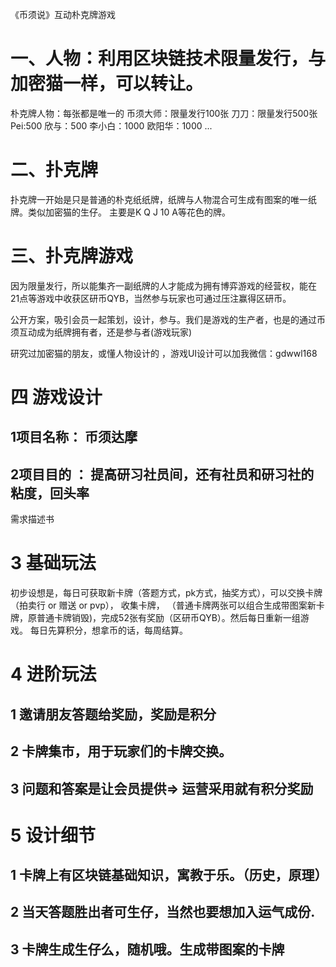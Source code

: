《币须说》互动朴克牌游戏

# 一、人物：利用区块链技术限量发行，与加密猫一样，可以转让。
朴克牌人物：每张都是唯一的
币须大师：限量发行100张
刀刀：限量发行500张
Pei:500
欣与：500
李小白：1000
欧阳华：1000
...
# 二、扑克牌
扑克牌一开始是只是普通的朴克纸纸牌，纸牌与人物混合可生成有图案的唯一纸牌。类似加密猫的生仔。
主要是K Q J 10 A等花色的牌。

# 三、扑克牌游戏

因为限量发行，所以能集齐一副纸牌的人才能成为拥有博弈游戏的经营权，能在21点等游戏中收获区研币QYB，当然参与玩家也可通过压注赢得区研币。

公开方案，吸引会员一起策划，设计，参与。我们是游戏的生产者，也是的通过币须互动成为纸牌拥有者，还是参与者(游戏玩家)

研究过加密猫的朋友，或懂人物设计的
，游戏UI设计可以加我微信：gdwwl168


# 四 游戏设计
## 1项目名称：    币须达摩
## 2项目目的 ：   提高研习社员间，还有社员和研习社的粘度，回头率            

需求描述书   
# 3 基础玩法
初步设想是，每日可获取新卡牌（答题方式，pk方式，抽奖方式），可以交换卡牌（拍卖行 or 赠送  or pvp），
收集卡牌，
（普通卡牌两张可以组合生成带图案新卡牌，原普通卡牌销毁)，完成52张有奖励（区研币QYB）。然后每日重新一组游戏。
每日先算积分，想拿币的话，每周结算。


# 4 进阶玩法
## 1 邀请朋友答题给奖励，奖励是积分
## 2 卡牌集市，用于玩家们的卡牌交换。
## 3  问题和答案是让会员提供=> 运营采用就有积分奖励

# 5 设计细节
## 1 卡牌上有区块链基础知识，寓教于乐。（历史，原理）
## 2 当天答题胜出者可生仔，当然也要想加入运气成份.
## 3 卡牌生成生仔么，随机哦。生成带图案的卡牌